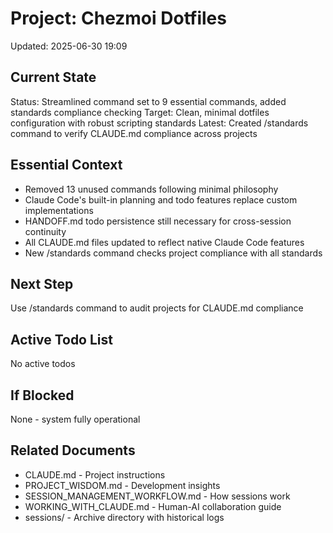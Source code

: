 # Project: Chezmoi Dotfiles
Updated: 2025-06-30 19:09

## Current State
Status: Streamlined command set to 9 essential commands, added standards compliance checking
Target: Clean, minimal dotfiles configuration with robust scripting standards
Latest: Created /standards command to verify CLAUDE.md compliance across projects

## Essential Context
- Removed 13 unused commands following minimal philosophy
- Claude Code's built-in planning and todo features replace custom implementations
- HANDOFF.md todo persistence still necessary for cross-session continuity
- All CLAUDE.md files updated to reflect native Claude Code features
- New /standards command checks project compliance with all standards

## Next Step
Use /standards command to audit projects for CLAUDE.md compliance

## Active Todo List
No active todos

## If Blocked
None - system fully operational

## Related Documents
- CLAUDE.md - Project instructions
- PROJECT_WISDOM.md - Development insights
- SESSION_MANAGEMENT_WORKFLOW.md - How sessions work
- WORKING_WITH_CLAUDE.md - Human-AI collaboration guide
- sessions/ - Archive directory with historical logs
